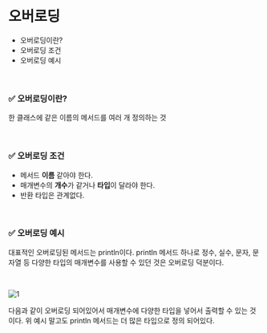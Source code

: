 # 오버로딩

-   오버로딩이란?
-   오버로딩 조건
-   오버로딩 예시

<br>

### ✅ 오버로딩이란?

한 클래스에 같은 이름의 메서드를 여러 개 정의하는 것

<br>

### ✅ 오버로딩 조건

-   메서드 **이름** 같아야 한다.
-   매개변수의 **개수**가 같거나 **타입**이 달라야 한다.
-   반환 타입은 관계없다.

<br>

### ✅ 오버로딩 예시

대표적인 오버로딩된 메서드는 println이다.  println 메서드 하나로 정수, 실수, 문자, 문자열 등 다양한 타입의 매개변수를 사용할 수 있던 것은 오버로딩 덕분이다.

<br>

![1](img/overlading/1.png)

다음과 같이 오버로딩 되어있어서 매개변수에 다양한 타입을 넣어서 출력할 수 있는 것이다. 위 예시 말고도 println 메서드는 더 많은 타입으로 정의 되어있다.
